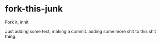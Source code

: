 # fork-this-junk
Fork it, innit

Just adding some text, making a commit.
adding some more shit to this shit thing.